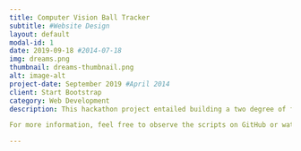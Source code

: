 ```yaml
---
title: Computer Vision Ball Tracker
subtitle: #Website Design
layout: default
modal-id: 1
date: 2019-09-18 #2014-07-18
img: dreams.png
thumbnail: dreams-thumbnail.png
alt: image-alt
project-date: September 2019 #April 2014
client: Start Bootstrap
category: Web Development
description: This hackathon project entailed building a two degree of freedom webcam tripod to track a colored object. Using Python and OpenCV, it is configured to track an object the approximate color of an orange ping pong ball.

For more information, feel free to observe the scripts on GitHub or watch the brief YouTube video.

---
```

